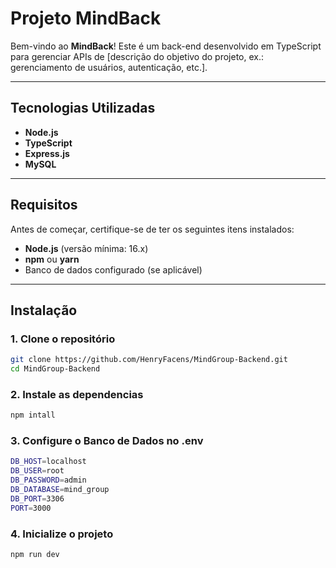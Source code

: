# Projeto MindBack

Bem-vindo ao **MindBack**! Este é um back-end desenvolvido em TypeScript para gerenciar APIs de [descrição do objetivo do projeto, ex.: gerenciamento de usuários, autenticação, etc.].

---

## Tecnologias Utilizadas

- **Node.js**
- **TypeScript**
- **Express.js**
- **MySQL**

---

## Requisitos

Antes de começar, certifique-se de ter os seguintes itens instalados:

- **Node.js** (versão mínima: 16.x)
- **npm** ou **yarn**
- Banco de dados configurado (se aplicável)

---

## Instalação

### 1. Clone o repositório

```bash
git clone https://github.com/HenryFacens/MindGroup-Backend.git
cd MindGroup-Backend
```

### 2. Instale as dependencias
```bash
npm intall
```

### 3. Configure o Banco de Dados no .env
```bash
DB_HOST=localhost
DB_USER=root
DB_PASSWORD=admin
DB_DATABASE=mind_group
DB_PORT=3306
PORT=3000
```

### 4. Inicialize o projeto
```bash
npm run dev
```
